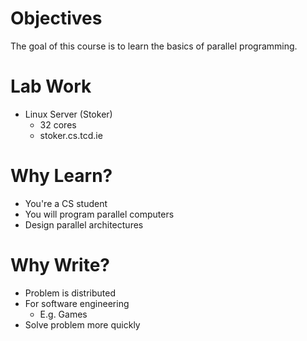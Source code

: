 # Objectives
The goal of this course is to learn the basics of parallel programming.

# Lab Work
- Linux Server (Stoker)
    - 32 cores
    - stoker.cs.tcd.ie

# Why Learn?
- You're a CS student
- You will program parallel computers
- Design parallel architectures

# Why Write?
- Problem is distributed
- For software engineering
    - E.g. Games
- Solve problem more quickly
